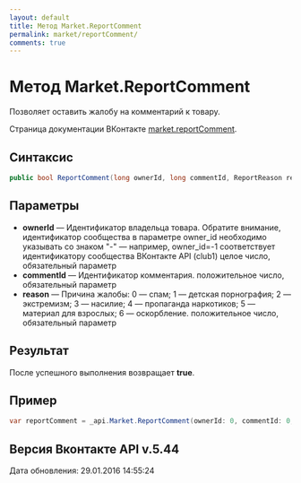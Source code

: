 ```yaml
---
layout: default
title: Метод Market.ReportComment
permalink: market/reportComment/
comments: true
---
```

# Метод Market.ReportComment
Позволяет оставить жалобу на комментарий к товару.

Страница документации ВКонтакте [market.reportComment](https://vk.com/dev/market.reportComment).

## Синтаксис
``` csharp
public bool ReportComment(long ownerId, long commentId, ReportReason reason)
```

## Параметры
+ **ownerId** — Идентификатор владельца товара. 
Обратите внимание, идентификатор сообщества в параметре owner_id необходимо указывать со знаком "-" — например, owner_id=-1 соответствует идентификатору сообщества ВКонтакте API (club1)  целое число, обязательный параметр
+ **commentId** — Идентификатор комментария. положительное число, обязательный параметр
+ **reason** — Причина жалобы: 
0 — спам; 
1 — детская порнография; 
2 — экстремизм; 
3 — насилие; 
4 — пропаганда наркотиков; 
5 — материал для взрослых; 
6 — оскорбление. 
положительное число, обязательный параметр

## Результат
После успешного выполнения возвращает **true**.

## Пример
``` csharp
var reportComment = _api.Market.ReportComment(ownerId: 0, commentId: 0, reason: 0);
```

## Версия Вконтакте API v.5.44
Дата обновления: 29.01.2016 14:55:24
